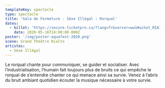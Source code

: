 ```yaml
---
templateKey: spectacle
type: spectacle
title: 'Gala de Fermeture - Sèxe Illégal : Rorqual'
dates: 
  - billet: 'https://secure.ticketpro.ca/?lang=fr&server=ww1#achat_RIA16ES20'
    date: 2020-05-16T24:00:00.000Z
poster: '/img/poster-aquafest-2020.png'
scene: Grand Théâtre Rialto
artistes:
  - Sèxe Illégal
---
```

Le rorqual chante pour communiquer, se guider et socialiser. Avec l’industrialisation, l’humain fait toujours plus de bruits ce qui empêche le rorqual de s’entendre chanter ce qui menace ainsi sa survie. Venez à l’abris du bruit ambiant quotidien écouter la musique nécessaire à votre survie. 

